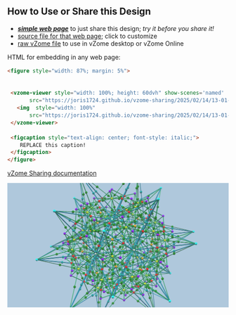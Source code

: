 
## How to Use or Share this Design

 - [***simple web page***](<https://joris1724.github.io/vzome-sharing/2025/02/14/13-01-04-Fully-supported-Stellations-of-the-Icosahedron-4ab/>) to just share this design; *try it before you share it!*
 - [source file for that web page](<https://github.com/joris1724/vzome-sharing/edit/main/2025/02/14/13-01-04-Fully-supported-Stellations-of-the-Icosahedron-4ab/index.md>); click to customize
 - [raw vZome file](<https://raw.githubusercontent.com/joris1724/vzome-sharing/main/2025/02/14/13-01-04-Fully-supported-Stellations-of-the-Icosahedron-4ab/Fully-supported-Stellations-of-the-Icosahedron-4ab.vZome>) to use in vZome desktop or vZome Online
 
 HTML for embedding in any web page:
 ```html
<figure style="width: 87%; margin: 5%">
  
  
  <vzome-viewer style="width: 100%; height: 60dvh" show-scenes='named'
        src="https://joris1724.github.io/vzome-sharing/2025/02/14/13-01-04-Fully-supported-Stellations-of-the-Icosahedron-4ab/Fully-supported-Stellations-of-the-Icosahedron-4ab.vZome" >
    <img  style="width: 100%"
        src="https://joris1724.github.io/vzome-sharing/2025/02/14/13-01-04-Fully-supported-Stellations-of-the-Icosahedron-4ab/Fully-supported-Stellations-of-the-Icosahedron-4ab.png" >
  </vzome-viewer>

  <figcaption style="text-align: center; font-style: italic;">
     REPLACE this caption!
  </figcaption>
</figure>

 ```

[vZome Sharing documentation](https://vzome.github.io/vzome/sharing.html#how-it-works)

![Image](<Fully-supported-Stellations-of-the-Icosahedron-4ab.png>)

